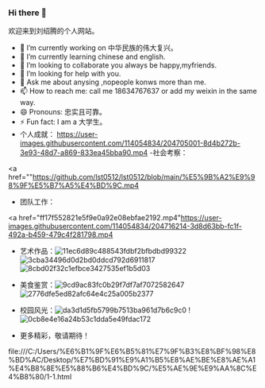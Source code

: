 ### Hi there 👋
  欢迎来到刘绍腾的个人网站。
- 🔭 I’m currently working on 中华民族的伟大复兴。
- 🌱 I’m currently learning chinese and english.
- 👯 I’m looking to collaborate you always be happy,myfriends.
- 🤔 I’m looking for help with you.
- 💬 Ask me about anysing ,nopeople konws more than me.
- 📫 How to reach me: call me 18634767637 or add my weixin in the same way.
- 😄 Pronouns: 忠实且可靠。
- ⚡ Fun fact: I am a 大学生。
- 个人成就：
<a href="TG-2022-10-28-235250532.mp4">https://user-images.githubusercontent.com/114054834/204705001-8d4b272b-3e93-48d7-a869-833ea45bba90.mp4 <a>
-社会考察：

<a href=""https://github.com/lst0512/lst0512/blob/main/%E5%9B%A2%E9%98%9F%E5%B7%A5%E4%BD%9C.mp4
- 团队工作：

<a href="ff17f552821e5f9e0a92e08ebfae2192.mp4"https://user-images.githubusercontent.com/114054834/204716214-3d8d63bb-fc1f-492a-b459-479c4f281798.mp4



- 艺术作品：![11ec6d89c488543fdbf2bfbdbd99322](https://user-images.githubusercontent.com/114054834/204704922-e1073a90-8c67-4dc4-8b73-b14ce65013fe.jpg)
![3cba34496d0d2bd0ddcd792d6911817](https://user-images.githubusercontent.com/114054834/204704935-fa8a4c0c-d1d5-443c-9ad9-32f0ee66c897.jpg)
![8cbd02f32c1efbce3427535ef1b5d03](https://user-images.githubusercontent.com/114054834/204704945-bf024672-09de-49a3-9660-4dc6b95fe3d0.jpg)

- 美食鉴赏：![9cd9ac83fc0b29f7df7af7072582647](https://user-images.githubusercontent.com/114054834/204704345-91a6204d-f442-4ce7-8156-c541dbe280eb.jpg)
![2776dfe5ed82afc64e4c25a005b2377](https://user-images.githubusercontent.com/114054834/204704358-1b66f4dc-5eef-49fb-9851-5d2cc9edf15c.jpg)
- 校园风光：![da3d1d5fb5799b7513ba961d7b6c9c0](https://user-images.githubusercontent.com/114054834/204703853-ba57d6c1-caea-475a-8990-f1f53fcd3e96.jpg)
!![0cb8e4e16a24b53c1dda5e49fdac172](https://user-images.githubusercontent.com/114054834/204703962-0e3d185c-80a5-491b-b124-9f39bce2a32b.jpg)

- 更多精彩，敬请期待！



file:///C:/Users/%E6%B1%9F%E6%B5%81%E7%9F%B3%E8%BF%98%E8%BD%AC/Desktop/%E7%BD%91%E9%A1%B5%E8%AE%BE%E8%AE%A1%E4%B8%8E%E5%88%B6%E4%BD%9C/%E5%AE%9E%E9%AA%8C%E4%B8%80/1-1.html


